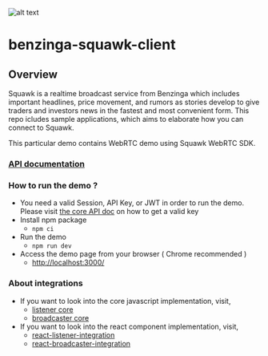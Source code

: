 ![alt text](https://raw.githubusercontent.com/Benzinga/benzinga-python-client/master/logo/Benzinga_Logo-navy.png)

# benzinga-squawk-client

## Overview
Squawk is a realtime broadcast service from Benzinga which includes important headlines, price movement, and rumors as stories develop to give traders and investors news in the fastest and most convenient form. This repo icludes sample applications, which aims to elaborate how you can connect to Squawk.

This particular demo contains WebRTC demo using Squawk WebRTC SDK. 

### [API documentation](https://www.npmjs.com/package/@benzinga/benzinga-squawk-sdk)

### How to run the demo ?

 - You need a valid Session, API Key, or JWT in order to run the demo. Please visit [the core API doc](https://docs.benzinga.io/benzinga/squawk-v4.html#Authenticate) on how to get a valid key
 - Install npm package
    - `npm ci`
 - Run the demo
    - `npm run dev`
 - Access the demo page from your browser ( Chrome recommended ) 
    - [http://localhost:3000/](http://localhost:3000/)


### About integrations
 - If you want to look into the core javascript implementation, visit,
   - [listener core](/examples/webrtc-client-example/library/listener.integration/index.ts)
   - [broadcaster core](/examples/webrtc-client-example/library/publisher.integration/index.ts)
 - If you want to look into the react component implementation, visit,   
   - [react-listener-integration](/examples/webrtc-client-example/components/listener/index.tsx)   
   - [react-broadcaster-integration](/examples/webrtc-client-example/components/broadcaster/index.tsx)
